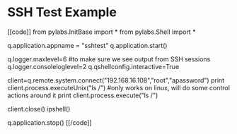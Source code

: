 # SSH Test Example

[[code]]
from pylabs.InitBase import *
from pylabs.Shell import *
 
q.application.appname = "sshtest"
q.application.start()
 
q.logger.maxlevel=6 #to make sure we see output from SSH sessions
q.logger.consoleloglevel=2
q.qshellconfig.interactive=True
 
client=q.remote.system.connect("192.168.16.108","root","apassword")
print client.process.executeUnix("ls /") #only works on linux, will do some control actions around it
print client.process.execute("ls /")
 
client.close()
ipshell()
 
q.application.stop()
[[/code]]
